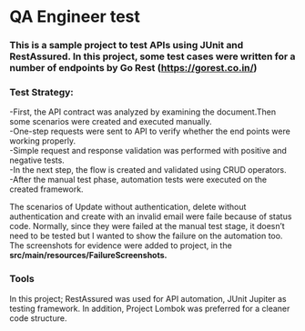 # QA Engineer test

### This is a sample project to test APIs using JUnit and RestAssured. In this project, some test cases were written for a number of endpoints by Go Rest (https://gorest.co.in/)

### Test Strategy:
-First, the API contract was analyzed by examining the document.Then some scenarios were created and executed manually. 
<br>-One-step requests were sent to API to verify whether the end points were working properly.
<br>-Simple request and response validation was performed with positive and negative tests.
<br>-In the next step, the flow is created and validated using CRUD operators.
<br>-After the manual test phase, automation tests were executed on the created framework. 

The scenarios of Update without authentication, delete without authentication
and create with an invalid email were faile because of status code. 
Normally, since they were failed at the manual test stage, 
it doesn’t need to be tested but I wanted to show the failure on the automation too. 
The screenshots for evidence were added to project, in the **src/main/resources/FailureScreenshots.**

### Tools
In this project; RestAssured was used for API automation, JUnit Jupiter as testing framework.
In addition, Project Lombok was preferred for a cleaner code structure.